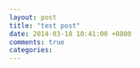 ```yaml
---
layout: post
title: "test post"
date: 2014-03-18 10:41:00 +0800
comments: true
categories: 
---
```

